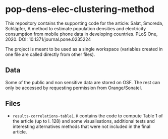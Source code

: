 # pop-dens-elec-clustering-method

This repository contains the supporting code for the article: Salat, Smoreda, Schläpfer, A method to estimate population densities and electricity consumption from mobile phone data in developing countries. PLoS One, 2020. DOI: 10.1371/journal.pone.0235224

The project is meant to be used as a single workspace (variables created in one file are called directly from other files).

## Data

Some of the public and non sensitive data are stored on OSF. The rest can only be accessed by requesting permission from Orange/Sonatel.

## Files

- `results-correlations-table1.R` contains the code to compute Table 1 of the article (up to l. 128) and some visualisations, additional tests and interesting alternatives methods that were not included in the final article.
